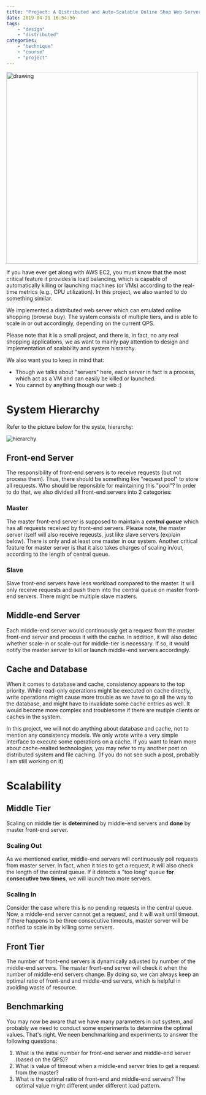 ```yaml
---
title: "Project: A Distributed and Auto-Scalable Online Shop Web Server"
date: 2019-04-21 16:54:56
tags:
    - "design"
    - "distributed"
categories:
    - "technique" 
    - "course"
    - "project"
---
```


<img src="head.jpeg" alt="drawing" width="500"/>

If you have ever get along with AWS EC2, you must know that the most critical feature it provides is load balancing, which is capable of automatically killing or launching machines (or VMs) according to the real-time metrics (e.g., CPU utilization). In this project, we also wanted to do something similar.

We implemented a distributed web server which can emulated online shopping (browse buy). The system consists of multiple tiers, and is able to scale in or out accordingly, depending on the current QPS.

Please note that it is a small project, and there is, in fact, no any real shopping applications, we as want to mainly pay attention to design and implementation of scalability and system hisrarchy. 

We also want you to keep in mind that:

- Though we talks about "servers" here, each server in fact is a process, which act as a VM and can easily be killed or launched.
- You cannot by anything though our web :)

# System Hierarchy

Refer to the picture below for the syste, hierarchy:

![hierarchy](structure.svg)

## Front-end Server

The responsibility of front-end servers is to receive requests (but not process them). Thus, there should be something like "request pool" to store all requests. Who should be reponsible for maintaining this "pool"? In order to do that, we also divided all front-end servers into 2 categories:

### Master

The master front-end server is supposed to maintain a ***central queue*** which has all requests received by front-end servers. Please note, the master server itself will also receive reqeusts, just like slave servers (explain below). There is only and at least one master in our system. Another critical feature for master server is that it also takes charges of scaling in/out, according to the length of central queue.

### Slave

Slave front-end servers have less workload compared to the master. It will only receive requests and push them into the central queue on master front-end servers. There might be multiple slave masters.

## Middle-end Server

Each middle-end server would continuously get a request from the master front-end server and process it with the cache. In addition, it will also detec whether scale-in or scale-out for middle-tier is necessary. If so, it would notify the master server to kill or launch middle-end servers accordingly.

## Cache and Database

When it comes to database and cache, consistency appears to the top priority. While read-only operations might be executed on cache directly, write operations might cause more trouble as we have to go all the way to the database, and might have to invalidate some cache entries as well. It would become more complex and troublesome if there are mutiple clients or caches in the system.

In this project, we will not do anything about database and cache, not to mention any consistency models. We only wrote write a very simple interface to execute some operations on a cache. If you want to learn more about cache-realted technologies, you may refer to my another post on distributed system and file caching. (If you do not see such a post, probably I am still working on it)

# Scalability

## Middle Tier

Scaling on middle tier is **determined** by middle-end servers and **done** by master front-end server.

### Scaling Out

As we mentioned earlier, middle-end servers will continuously poll requests from master server. In fact, when it tries to get a request, it will also check the length of the central queue. If it detects a "too long" queue **for consecutive two times**, we will launch two more servers.

### Scaling In

Consider the case where this is no pending requests in the central queue. Now, a middle-end server cannot get a request, and it will wait until timeout. If there happens to be three consecutive timeouts, master server will be notified to scale in by killing some servers.

## Front Tier

The number of front-end servers is dynamically adjusted by number of the middle-end servers. The master front-end server will check it when the number of middle-end servers change. By doing so, we can always keep an optimal ratio of front-end and middle-end servers, which is helpful in avoiding waste of resource.

## Benchmarking

You may now be aware that we have many parameters in out system, and probably we need to conduct some experiments to determine the optimal values. That's right. We neen benchmarking and experiments to answer the following questions:

1. What is the initial number for front-end server and middle-end server (based on the QPS)?
2. What is value of timeout when a middle-end server tries to get a request from the master?
3. What is the optimal ratio of front-end and middle-end servers? The optimal value might different under different load pattern.
